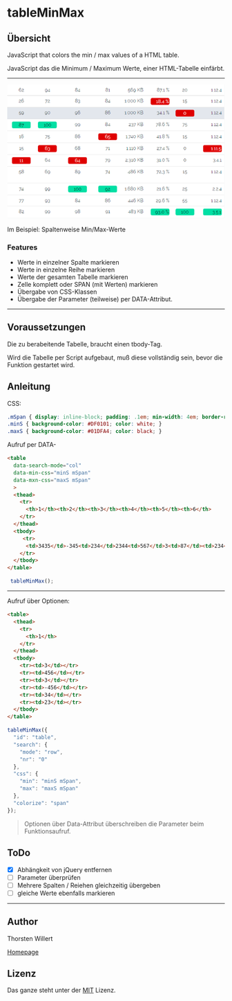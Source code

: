 # tableMinMax

## Übersicht
JavaScript that colors the min / max values of a HTML table.

JavaScript das die Minimum / Maximum Werte, einer HTML-Tabelle einfärbt.

____

![Ergebnis](/images/tableMinMax.png)

Im Beispiel: Spaltenweise Min/Max-Werte

### Features

- Werte in einzelner Spalte markieren
- Werte in einzelne Reihe markieren
- Werte der gesamten Tabelle markieren
- Zelle komplett oder SPAN (mit Werten)  markieren
- Übergabe von CSS-Klassen
- Übergabe der Parameter (teilweise) per DATA-Attribut.

___

## Voraussetzungen

Die zu berabeitende Tabelle, braucht einen tbody-Tag.

Wird die Tabelle per Script aufgebaut, muß diese vollständig sein, bevor die Funktion gestartet wird.

## Anleitung

CSS:
``` CSS
.mSpan { display: inline-block; padding: .1em; min-width: 4em; border-radius: .3em; }
.minS { background-color: #DF0101; color: white; }
.maxS { background-color: #01DFA4; color: black; }
```

Aufruf per DATA-
``` html
<table
  data-search-mode="col"
  data-min-css="minS mSpan"
  data-mxn-css="maxS mSpan"
  >
  <thead>
    <tr>
      <th>1</th><th>2</th><th>3</th><th>4</th><th>5</th><th>6</th>
    </tr>
  </thead>
  <tbody>
     <tr>
      <td>3435</td>-345<td>234</td>2344<td>567</td>3<td>87</td><td>234</td><td>432</td>
    </tr>
  </tbody>
</table>
```
``` JavaScript
 tableMinMax();
```
____

Aufruf über Optionen:
``` html
<table>
  <thead>
    <tr>
      <th>1</th>
    </tr>
  </thead>
  <tbody>
    <tr><td>3</td></tr>
    <tr><td>456</td></tr>
    <tr><td>3</td></tr>
    <tr><td>-456</td></tr>
    <tr><td>34</td></tr>
    <tr><td>23</td></tr>
  </tbody>
</table>
```
``` JavaScript
tableMinMax({
  "id": "table",
  "search": {
    "mode": "row",
    "nr": "0"
  },
  "css": {
    "min": "minS mSpan",
    "max": "maxS mSpan"
  },
  "colorize": "span"
});
```
> 
> Optionen über Data-Attribut überschreiben die Parameter beim Funktionsaufruf.
>

## ToDo

- [x] Abhängkeit von jQuery entfernen
- [ ] Parameter überprüfen
- [ ] Mehrere Spalten / Reiehen gleichzeitig übergeben
- [ ] gleiche Werte ebenfalls markieren
 ___

## Author
Thorsten Willert

[Homepage](https://www.thorsten-willert.de/)

## Lizenz
Das ganze steht unter der [MIT](https://github.com/THWillert/tableMinMax/blob/master/LICENSE) Lizenz.


